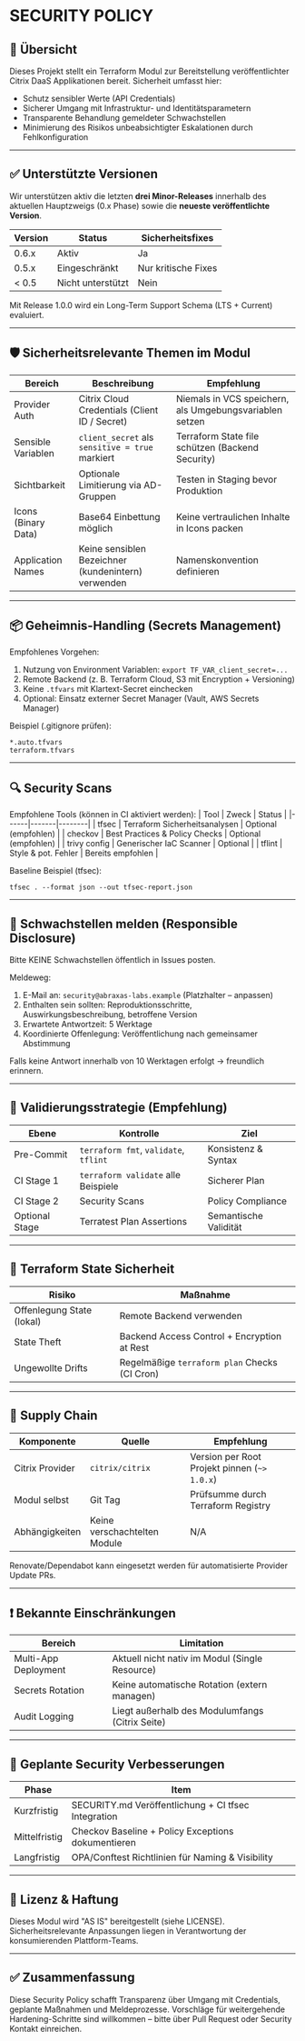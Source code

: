 # SECURITY POLICY

## 🔐 Übersicht
Dieses Projekt stellt ein Terraform Modul zur Bereitstellung veröffentlichter Citrix DaaS Applikationen bereit. Sicherheit umfasst hier:
- Schutz sensibler Werte (API Credentials)
- Sicherer Umgang mit Infrastruktur- und Identitätsparametern
- Transparente Behandlung gemeldeter Schwachstellen
- Minimierung des Risikos unbeabsichtigter Eskalationen durch Fehlkonfiguration

---
## ✅ Unterstützte Versionen
Wir unterstützen aktiv die letzten **drei Minor-Releases** innerhalb des aktuellen Hauptzweigs (0.x Phase) sowie die **neueste veröffentlichte Version**.

| Version | Status | Sicherheitsfixes |
|---------|--------|------------------|
| 0.6.x   | Aktiv  | Ja |
| 0.5.x   | Eingeschränkt | Nur kritische Fixes |
| < 0.5   | Nicht unterstützt | Nein |

Mit Release 1.0.0 wird ein Long-Term Support Schema (LTS + Current) evaluiert.

---
## 🛡️ Sicherheitsrelevante Themen im Modul
| Bereich | Beschreibung | Empfehlung |
|---------|--------------|------------|
| Provider Auth | Citrix Cloud Credentials (Client ID / Secret) | Niemals in VCS speichern, als Umgebungsvariablen setzen |
| Sensible Variablen | `client_secret` als `sensitive = true` markiert | Terraform State file schützen (Backend Security) |
| Sichtbarkeit | Optionale Limitierung via AD-Gruppen | Testen in Staging bevor Produktion |
| Icons (Binary Data) | Base64 Einbettung möglich | Keine vertraulichen Inhalte in Icons packen |
| Application Names | Keine sensiblen Bezeichner (kundenintern) verwenden | Namenskonvention definieren |

---
## 📦 Geheimnis-Handling (Secrets Management)
Empfohlenes Vorgehen:
1. Nutzung von Environment Variablen: `export TF_VAR_client_secret=...`
2. Remote Backend (z. B. Terraform Cloud, S3 mit Encryption + Versioning)
3. Keine `.tfvars` mit Klartext-Secret einchecken
4. Optional: Einsatz externer Secret Manager (Vault, AWS Secrets Manager)

Beispiel (.gitignore prüfen):
```
*.auto.tfvars
terraform.tfvars
```

---
## 🔍 Security Scans
Empfohlene Tools (können in CI aktiviert werden):
| Tool | Zweck | Status |
|------|-------|--------|
| tfsec | Terraform Sicherheitsanalysen | Optional (empfohlen) |
| checkov | Best Practices & Policy Checks | Optional (empfohlen) |
| trivy config | Generischer IaC Scanner | Optional |
| tflint | Style & pot. Fehler | Bereits empfohlen |

Baseline Beispiel (tfsec):
```
tfsec . --format json --out tfsec-report.json
```

---
## 🚨 Schwachstellen melden (Responsible Disclosure)
Bitte KEINE Schwachstellen öffentlich in Issues posten.

Meldeweg:
1. E-Mail an: `security@abraxas-labs.example` (Platzhalter – anpassen)
2. Enthalten sein sollten: Reproduktionsschritte, Auswirkungsbeschreibung, betroffene Version
3. Erwartete Antwortzeit: 5 Werktage
4. Koordinierte Offenlegung: Veröffentlichung nach gemeinsamer Abstimmung

Falls keine Antwort innerhalb von 10 Werktagen erfolgt → freundlich erinnern.

---
## 🧪 Validierungsstrategie (Empfehlung)
| Ebene | Kontrolle | Ziel |
|-------|-----------|-----|
| Pre-Commit | `terraform fmt`, `validate`, `tflint` | Konsistenz & Syntax |
| CI Stage 1 | `terraform validate` alle Beispiele | Sicherer Plan |
| CI Stage 2 | Security Scans | Policy Compliance |
| Optional Stage | Terratest Plan Assertions | Semantische Validität |

---
## 🔏 Terraform State Sicherheit
| Risiko | Maßnahme |
|--------|----------|
| Offenlegung State (lokal) | Remote Backend verwenden |
| State Theft | Backend Access Control + Encryption at Rest |
| Ungewollte Drifts | Regelmäßige `terraform plan` Checks (CI Cron) |

---
## 🧩 Supply Chain
| Komponente | Quelle | Empfehlung |
|------------|--------|------------|
| Citrix Provider | `citrix/citrix` | Version per Root Projekt pinnen (`~> 1.0.x`) |
| Modul selbst | Git Tag | Prüfsumme durch Terraform Registry |
| Abhängigkeiten | Keine verschachtelten Module | N/A |

Renovate/Dependabot kann eingesetzt werden für automatisierte Provider Update PRs.

---
## ❗ Bekannte Einschränkungen
| Bereich | Limitation |
|---------|-----------|
| Multi-App Deployment | Aktuell nicht nativ im Modul (Single Resource) |
| Secrets Rotation | Keine automatische Rotation (extern managen) |
| Audit Logging | Liegt außerhalb des Modulumfangs (Citrix Seite) |

---
## 🔮 Geplante Security Verbesserungen
| Phase | Item |
|-------|------|
| Kurzfristig | SECURITY.md Veröffentlichung + CI tfsec Integration |
| Mittelfristig | Checkov Baseline + Policy Exceptions dokumentieren |
| Langfristig | OPA/Conftest Richtlinien für Naming & Visibility |

---
## 📄 Lizenz & Haftung
Dieses Modul wird "AS IS" bereitgestellt (siehe LICENSE). Sicherheitsrelevante Anpassungen liegen in Verantwortung der konsumierenden Plattform-Teams.

---
## ✅ Zusammenfassung
Diese Security Policy schafft Transparenz über Umgang mit Credentials, geplante Maßnahmen und Meldeprozesse. Vorschläge für weitergehende Hardening-Schritte sind willkommen – bitte über Pull Request oder Security Kontakt einreichen.
